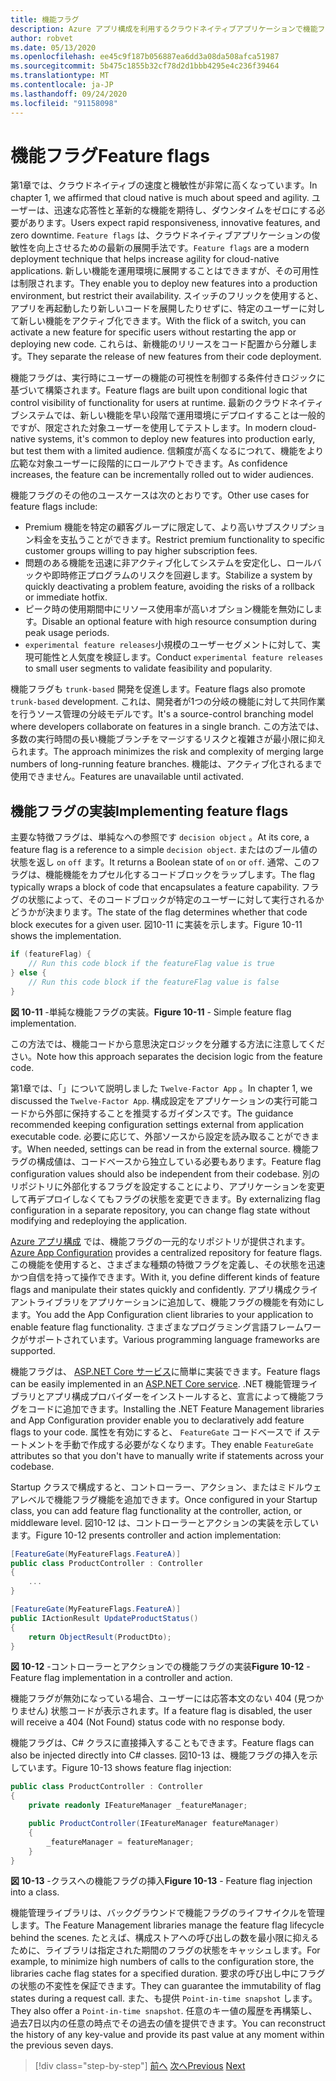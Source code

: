 ```yaml
---
title: 機能フラグ
description: Azure アプリ構成を利用するクラウドネイティブアプリケーションで機能フラグを実装する
author: robvet
ms.date: 05/13/2020
ms.openlocfilehash: ee45c9f187b056887ea6dd3a08da508afca51987
ms.sourcegitcommit: 5b475c1855b32cf78d2d1bbb4295e4c236f39464
ms.translationtype: MT
ms.contentlocale: ja-JP
ms.lasthandoff: 09/24/2020
ms.locfileid: "91158098"
---
```

# <a name="feature-flags"></a><span data-ttu-id="2a539-103">機能フラグ</span><span class="sxs-lookup"><span data-stu-id="2a539-103">Feature flags</span></span>

<span data-ttu-id="2a539-104">第1章では、クラウドネイティブの速度と機敏性が非常に高くなっています。</span><span class="sxs-lookup"><span data-stu-id="2a539-104">In chapter 1, we affirmed that cloud native is much about speed and agility.</span></span> <span data-ttu-id="2a539-105">ユーザーは、迅速な応答性と革新的な機能を期待し、ダウンタイムをゼロにする必要があります。</span><span class="sxs-lookup"><span data-stu-id="2a539-105">Users expect rapid responsiveness, innovative features, and zero downtime.</span></span> <span data-ttu-id="2a539-106">`Feature flags` は、クラウドネイティブアプリケーションの俊敏性を向上させるための最新の展開手法です。</span><span class="sxs-lookup"><span data-stu-id="2a539-106">`Feature flags` are a modern deployment technique that helps increase agility for cloud-native applications.</span></span> <span data-ttu-id="2a539-107">新しい機能を運用環境に展開することはできますが、その可用性は制限されます。</span><span class="sxs-lookup"><span data-stu-id="2a539-107">They enable you to deploy new features into a production environment, but restrict their availability.</span></span> <span data-ttu-id="2a539-108">スイッチのフリックを使用すると、アプリを再起動したり新しいコードを展開したりせずに、特定のユーザーに対して新しい機能をアクティブ化できます。</span><span class="sxs-lookup"><span data-stu-id="2a539-108">With the flick of a switch, you can activate a new feature for specific users without restarting the app or deploying new code.</span></span> <span data-ttu-id="2a539-109">これらは、新機能のリリースをコード配置から分離します。</span><span class="sxs-lookup"><span data-stu-id="2a539-109">They separate the release of new features from their code deployment.</span></span>

<span data-ttu-id="2a539-110">機能フラグは、実行時にユーザーの機能の可視性を制御する条件付きロジックに基づいて構築されます。</span><span class="sxs-lookup"><span data-stu-id="2a539-110">Feature flags are built upon conditional logic that control visibility of functionality for users at runtime.</span></span> <span data-ttu-id="2a539-111">最新のクラウドネイティブシステムでは、新しい機能を早い段階で運用環境にデプロイすることは一般的ですが、限定された対象ユーザーを使用してテストします。</span><span class="sxs-lookup"><span data-stu-id="2a539-111">In modern cloud-native systems, it's common to deploy new features into production early, but test them with a limited audience.</span></span> <span data-ttu-id="2a539-112">信頼度が高くなるにつれて、機能をより広範な対象ユーザーに段階的にロールアウトできます。</span><span class="sxs-lookup"><span data-stu-id="2a539-112">As confidence increases, the feature can be incrementally rolled out to wider audiences.</span></span>

<span data-ttu-id="2a539-113">機能フラグのその他のユースケースは次のとおりです。</span><span class="sxs-lookup"><span data-stu-id="2a539-113">Other use cases for feature flags include:</span></span>

- <span data-ttu-id="2a539-114">Premium 機能を特定の顧客グループに限定して、より高いサブスクリプション料金を支払うことができます。</span><span class="sxs-lookup"><span data-stu-id="2a539-114">Restrict premium functionality to specific customer groups willing to pay higher subscription fees.</span></span>
- <span data-ttu-id="2a539-115">問題のある機能を迅速に非アクティブ化してシステムを安定化し、ロールバックや即時修正プログラムのリスクを回避します。</span><span class="sxs-lookup"><span data-stu-id="2a539-115">Stabilize a system by quickly deactivating a problem feature, avoiding the risks of a rollback or immediate hotfix.</span></span>
- <span data-ttu-id="2a539-116">ピーク時の使用期間中にリソース使用率が高いオプション機能を無効にします。</span><span class="sxs-lookup"><span data-stu-id="2a539-116">Disable an optional feature with high resource consumption during peak usage periods.</span></span>
- <span data-ttu-id="2a539-117">`experimental feature releases`小規模のユーザーセグメントに対して、実現可能性と人気度を検証します。</span><span class="sxs-lookup"><span data-stu-id="2a539-117">Conduct `experimental feature releases` to small user segments to validate feasibility and popularity.</span></span>

<span data-ttu-id="2a539-118">機能フラグも `trunk-based` 開発を促進します。</span><span class="sxs-lookup"><span data-stu-id="2a539-118">Feature flags also promote `trunk-based` development.</span></span> <span data-ttu-id="2a539-119">これは、開発者が1つの分岐の機能に対して共同作業を行うソース管理の分岐モデルです。</span><span class="sxs-lookup"><span data-stu-id="2a539-119">It's a source-control branching model where developers collaborate on features in a single branch.</span></span> <span data-ttu-id="2a539-120">この方法では、多数の実行時間の長い機能ブランチをマージするリスクと複雑さが最小限に抑えられます。</span><span class="sxs-lookup"><span data-stu-id="2a539-120">The approach minimizes the risk and complexity of merging large numbers of long-running feature branches.</span></span> <span data-ttu-id="2a539-121">機能は、アクティブ化されるまで使用できません。</span><span class="sxs-lookup"><span data-stu-id="2a539-121">Features are unavailable until activated.</span></span>

## <a name="implementing-feature-flags"></a><span data-ttu-id="2a539-122">機能フラグの実装</span><span class="sxs-lookup"><span data-stu-id="2a539-122">Implementing feature flags</span></span>

<span data-ttu-id="2a539-123">主要な特徴フラグは、単純なへの参照です `decision object` 。</span><span class="sxs-lookup"><span data-stu-id="2a539-123">At its core, a feature flag is a reference to a simple `decision object`.</span></span> <span data-ttu-id="2a539-124">またはのブール値の状態を返し `on` `off` ます。</span><span class="sxs-lookup"><span data-stu-id="2a539-124">It returns a Boolean state of `on` or `off`.</span></span> <span data-ttu-id="2a539-125">通常、このフラグは、機能機能をカプセル化するコードブロックをラップします。</span><span class="sxs-lookup"><span data-stu-id="2a539-125">The flag typically wraps a block of code that encapsulates a feature capability.</span></span> <span data-ttu-id="2a539-126">フラグの状態によって、そのコードブロックが特定のユーザーに対して実行されるかどうかが決まります。</span><span class="sxs-lookup"><span data-stu-id="2a539-126">The state of the flag determines whether that code block executes for a given user.</span></span> <span data-ttu-id="2a539-127">図10-11 に実装を示します。</span><span class="sxs-lookup"><span data-stu-id="2a539-127">Figure 10-11 shows the implementation.</span></span>

```csharp
if (featureFlag) {
    // Run this code block if the featureFlag value is true
} else {
    // Run this code block if the featureFlag value is false
}
```

<span data-ttu-id="2a539-128">**図 10-11** -単純な機能フラグの実装。</span><span class="sxs-lookup"><span data-stu-id="2a539-128">**Figure 10-11** - Simple feature flag implementation.</span></span>

<span data-ttu-id="2a539-129">この方法では、機能コードから意思決定ロジックを分離する方法に注意してください。</span><span class="sxs-lookup"><span data-stu-id="2a539-129">Note how this approach separates the decision logic from the feature code.</span></span>

<span data-ttu-id="2a539-130">第1章では、「」について説明しました `Twelve-Factor App` 。</span><span class="sxs-lookup"><span data-stu-id="2a539-130">In chapter 1, we discussed the `Twelve-Factor App`.</span></span> <span data-ttu-id="2a539-131">構成設定をアプリケーションの実行可能コードから外部に保持することを推奨するガイダンスです。</span><span class="sxs-lookup"><span data-stu-id="2a539-131">The guidance recommended keeping configuration settings external from application executable code.</span></span> <span data-ttu-id="2a539-132">必要に応じて、外部ソースから設定を読み取ることができます。</span><span class="sxs-lookup"><span data-stu-id="2a539-132">When needed, settings can be read in from the external source.</span></span> <span data-ttu-id="2a539-133">機能フラグの構成値は、コードベースから独立している必要もあります。</span><span class="sxs-lookup"><span data-stu-id="2a539-133">Feature flag configuration values should also be independent from their codebase.</span></span> <span data-ttu-id="2a539-134">別のリポジトリに外部化するフラグを設定することにより、アプリケーションを変更して再デプロイしなくてもフラグの状態を変更できます。</span><span class="sxs-lookup"><span data-stu-id="2a539-134">By externalizing flag configuration in a separate repository, you can change flag state without modifying and redeploying the application.</span></span>

<span data-ttu-id="2a539-135">[Azure アプリ構成](/azure/azure-app-configuration/overview) では、機能フラグの一元的なリポジトリが提供されます。</span><span class="sxs-lookup"><span data-stu-id="2a539-135">[Azure App Configuration](/azure/azure-app-configuration/overview) provides a centralized repository for feature flags.</span></span> <span data-ttu-id="2a539-136">この機能を使用すると、さまざまな種類の特徴フラグを定義し、その状態を迅速かつ自信を持って操作できます。</span><span class="sxs-lookup"><span data-stu-id="2a539-136">With it, you define different kinds of feature flags and manipulate their states quickly and confidently.</span></span> <span data-ttu-id="2a539-137">アプリ構成クライアントライブラリをアプリケーションに追加して、機能フラグの機能を有効にします。</span><span class="sxs-lookup"><span data-stu-id="2a539-137">You add the App Configuration client libraries to your application to enable feature flag functionality.</span></span> <span data-ttu-id="2a539-138">さまざまなプログラミング言語フレームワークがサポートされています。</span><span class="sxs-lookup"><span data-stu-id="2a539-138">Various programming language frameworks are supported.</span></span>

<span data-ttu-id="2a539-139">機能フラグは、 [ASP.NET Core サービス](/azure/azure-app-configuration/use-feature-flags-dotnet-core)に簡単に実装できます。</span><span class="sxs-lookup"><span data-stu-id="2a539-139">Feature flags can be easily implemented in an [ASP.NET Core service](/azure/azure-app-configuration/use-feature-flags-dotnet-core).</span></span> <span data-ttu-id="2a539-140">.NET 機能管理ライブラリとアプリ構成プロバイダーをインストールすると、宣言によって機能フラグをコードに追加できます。</span><span class="sxs-lookup"><span data-stu-id="2a539-140">Installing the .NET Feature Management libraries and App Configuration provider enable you to declaratively add feature flags to your code.</span></span> <span data-ttu-id="2a539-141">属性を有効にすると、 `FeatureGate` コードベースで if ステートメントを手動で作成する必要がなくなります。</span><span class="sxs-lookup"><span data-stu-id="2a539-141">They enable `FeatureGate` attributes so that you don't have to manually write if statements across your codebase.</span></span>

<span data-ttu-id="2a539-142">Startup クラスで構成すると、コントローラー、アクション、またはミドルウェアレベルで機能フラグ機能を追加できます。</span><span class="sxs-lookup"><span data-stu-id="2a539-142">Once configured in your Startup class, you can add feature flag functionality at the controller, action, or middleware level.</span></span> <span data-ttu-id="2a539-143">図10-12 は、コントローラーとアクションの実装を示しています。</span><span class="sxs-lookup"><span data-stu-id="2a539-143">Figure 10-12 presents controller and action implementation:</span></span>

```csharp
[FeatureGate(MyFeatureFlags.FeatureA)]
public class ProductController : Controller
{
    ...
}
```

```csharp
[FeatureGate(MyFeatureFlags.FeatureA)]
public IActionResult UpdateProductStatus()
{
    return ObjectResult(ProductDto);
}
```

<span data-ttu-id="2a539-144">**図 10-12** -コントローラーとアクションでの機能フラグの実装</span><span class="sxs-lookup"><span data-stu-id="2a539-144">**Figure 10-12** - Feature flag implementation in a controller and action.</span></span>

<span data-ttu-id="2a539-145">機能フラグが無効になっている場合、ユーザーには応答本文のない 404 (見つかりません) 状態コードが表示されます。</span><span class="sxs-lookup"><span data-stu-id="2a539-145">If a feature flag is disabled, the user will receive a 404 (Not Found) status code with no response body.</span></span>

<span data-ttu-id="2a539-146">機能フラグは、C# クラスに直接挿入することもできます。</span><span class="sxs-lookup"><span data-stu-id="2a539-146">Feature flags can also be injected directly into C# classes.</span></span> <span data-ttu-id="2a539-147">図10-13 は、機能フラグの挿入を示しています。</span><span class="sxs-lookup"><span data-stu-id="2a539-147">Figure 10-13 shows feature flag injection:</span></span>

```csharp
public class ProductController : Controller
{
    private readonly IFeatureManager _featureManager;

    public ProductController(IFeatureManager featureManager)
    {
        _featureManager = featureManager;
    }
}
```

<span data-ttu-id="2a539-148">**図 10-13** -クラスへの機能フラグの挿入</span><span class="sxs-lookup"><span data-stu-id="2a539-148">**Figure 10-13** - Feature flag injection into a class.</span></span>

<span data-ttu-id="2a539-149">機能管理ライブラリは、バックグラウンドで機能フラグのライフサイクルを管理します。</span><span class="sxs-lookup"><span data-stu-id="2a539-149">The Feature Management libraries manage the feature flag lifecycle behind the scenes.</span></span> <span data-ttu-id="2a539-150">たとえば、構成ストアへの呼び出しの数を最小限に抑えるために、ライブラリは指定された期間のフラグの状態をキャッシュします。</span><span class="sxs-lookup"><span data-stu-id="2a539-150">For example, to minimize high numbers of calls to the configuration store, the libraries cache flag states for a specified duration.</span></span> <span data-ttu-id="2a539-151">要求の呼び出し中にフラグの状態の不変性を保証できます。</span><span class="sxs-lookup"><span data-stu-id="2a539-151">They can guarantee the immutability of flag states during a request call.</span></span> <span data-ttu-id="2a539-152">また、も提供 `Point-in-time snapshot` します。</span><span class="sxs-lookup"><span data-stu-id="2a539-152">They also offer a `Point-in-time snapshot`.</span></span> <span data-ttu-id="2a539-153">任意のキー値の履歴を再構築し、過去7日以内の任意の時点でその過去の値を提供できます。</span><span class="sxs-lookup"><span data-stu-id="2a539-153">You can reconstruct the history of any key-value and provide its past value at any moment within the previous seven days.</span></span>

>[!div class="step-by-step"]
><span data-ttu-id="2a539-154">[前へ](devops.md)
>[次へ](infrastructure-as-code.md)</span><span class="sxs-lookup"><span data-stu-id="2a539-154">[Previous](devops.md)
[Next](infrastructure-as-code.md)</span></span>
